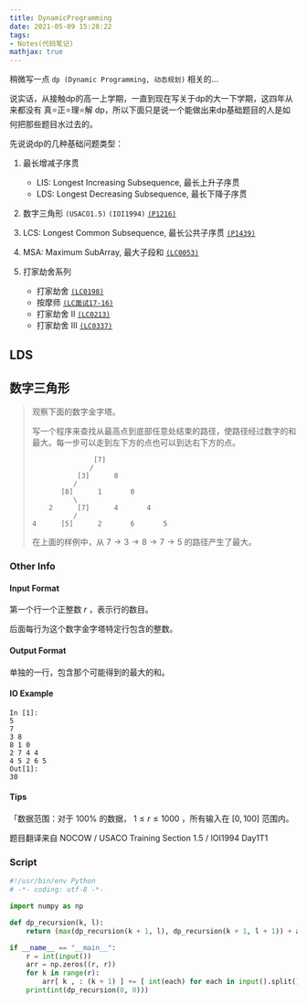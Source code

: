 ```yaml
---
title: DynamicProgramming
date: 2021-05-09 15:28:22
tags:
- Notes(代码笔记)
mathjax: true
---
```


稍微写一点 `dp (Dynamic Programming, 动态规划)` 相关的...

说实话，从接触dp的高一上学期，一直到现在写关于dp的大一下学期，这四年从来都没有 真⭐正⭐理⭐解 dp，所以下面只是说一个能做出来dp基础题目的人是如何把那些题目水过去的。

先说说dp的几种基础问题类型：

1. 最长增减子序贯
   * LIS: Longest Increasing Subsequence, 最长上升子序贯
   * LDS: Longest Decreasing Subsequence, 最长下降子序贯

2. 数字三角形 `(USACO1.5)` `(IOI1994)` [`(P1216)`](https://www.luogu.com.cn/problem/P1216)

3. LCS: Longest Common Subsequence, 最长公共子序贯 [`(P1439)`](https://www.luogu.com.cn/problem/P1439)

4. MSA: Maximum SubArray, 最大子段和 [`(LC0053)`](https://leetcode-cn.com/problems/maximum-subarray/)

5. 打家劫舍系列
   * 打家劫舍 [`(LC0198)`](https://leetcode-cn.com/problems/house-robber/)
   * 按摩师 [`(LC面试17-16)`](https://leetcode-cn.com/problems/the-masseuse-lcci/)
   * 打家劫舍 II [`(LC0213)`](https://leetcode-cn.com/problems/house-robber-ii/)
   * 打家劫舍 III [`(LC0337)`](https://leetcode-cn.com/problems/house-robber-iii/)

## LDS

## 数字三角形

> 观察下面的数字金字塔。
>
> 写一个程序来查找从最高点到底部任意处结束的路径，使路径经过数字的和最大。每一步可以走到左下方的点也可以到达右下方的点。
>
>                    [7]
>                   /
>                [3]      8 
>               /
>            [8]      1       0 
>               \
>         2      [7]      4       4 
>               /
>     4      [5]      2       6       5 
>
> 在上面的样例中，从 $7 \rightarrow 3 \rightarrow 8 \rightarrow 7 \rightarrow 5$ 的路径产生了最大。

### Other Info

#### Input Format

第一个行一个正整数 $r$ ，表示行的数目。

后面每行为这个数字金字塔特定行包含的整数。

#### Output Format

单独的一行，包含那个可能得到的最大的和。

#### IO Example

    In [1]:
    5
    7
    3 8
    8 1 0
    2 7 4 4
    4 5 2 6 5
    Out[1]:
    30

#### Tips

「数据范围：对于 $100\%$ 的数据， $1 \le r \le 1000$ ，所有输入在 $[0, 100]$ 范围内。

题目翻译来自 NOCOW / USACO Training Section 1.5 / IOI1994 Day1T1

### Script

```py
#!/usr/bin/env Python
# -*- coding: utf-8 -*-

import numpy as np

def dp_recursion(k, l):
    return (max(dp_recursion(k + 1, l), dp_recursion(k + 1, l + 1)) + arr[k, l]) if k < r else 0

if __name__ == "__main__":
    r = int(input())
    arr = np.zeros((r, r))
    for k in range(r):
        arr[ k , : (k + 1) ] += [ int(each) for each in input().split() ]
    print(int(dp_recursion(0, 0)))
```
